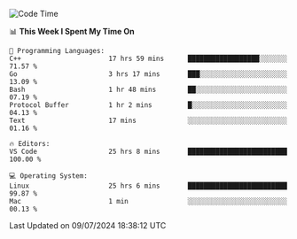 
<!--START_SECTION:waka-->
![Code Time](http://img.shields.io/badge/Code%20Time-2%2C200%20hrs%2049%20mins-blue)

📊 **This Week I Spent My Time On** 

```text
💬 Programming Languages: 
C++                      17 hrs 59 mins      ██████████████████░░░░░░░   71.57 % 
Go                       3 hrs 17 mins       ███░░░░░░░░░░░░░░░░░░░░░░   13.09 % 
Bash                     1 hr 48 mins        ██░░░░░░░░░░░░░░░░░░░░░░░   07.19 % 
Protocol Buffer          1 hr 2 mins         █░░░░░░░░░░░░░░░░░░░░░░░░   04.13 % 
Text                     17 mins             ░░░░░░░░░░░░░░░░░░░░░░░░░   01.16 % 

🔥 Editors: 
VS Code                  25 hrs 8 mins       █████████████████████████   100.00 % 

💻 Operating System: 
Linux                    25 hrs 6 mins       █████████████████████████   99.87 % 
Mac                      1 min               ░░░░░░░░░░░░░░░░░░░░░░░░░   00.13 % 
```


 Last Updated on 09/07/2024 18:38:12 UTC
<!--END_SECTION:waka-->

